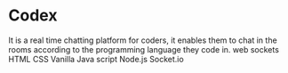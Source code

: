 # Codex
It is a real time chatting platform for coders, it enables them to chat in the rooms according to the programming language they code in.
web sockets
HTML
CSS
Vanilla Java script
Node.js
Socket.io
